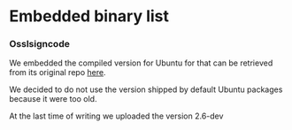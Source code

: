 # Embedded binary list

### Osslsigncode

We embedded the compiled version for Ubuntu for  that can be retrieved from its original repo [here](https://github.com/mtrojnar/osslsigncode).

We decided to do not use the version shipped by default Ubuntu packages because it were too old.

At the last time of writing we uploaded the version 2.6-dev